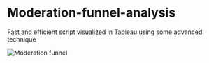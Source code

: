 # Moderation-funnel-analysis
Fast and efficient script visualized in Tableau using some advanced technique


![Moderation funnel]()
